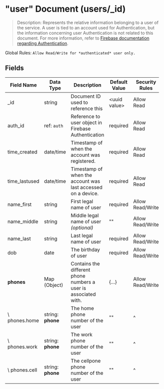 # "user" Document (users/_id)

> Description: Represents the relative information belonging to a user of the service. A user is tied to an account used for Authentication, but the information concerning user Authentication is not related to this document. For more information, refer to [Firebase documentation regarding Authentication](https://firebase.google.com/docs/auth).

Global Rules: ```Allow Read/Write for *authenticated* user only.```

## Fields

|Field Name |Data Type |Description | Default Value |Security Rules |
--- | --- | --- | --- | ---
|_id|string|Document ID used to reference this|\<uuid value\>|Allow Read|
|auth_id|ref: ```auth```|Reference to user object in Firebase Authentication|required|Allow Read|
|time_created|date/time|Timestamp of when the account was registered.|required|Allow Read|
|time_lastused|date/time|Timestamp of when the account was last accessed on a device.|required|Allow Read|
|name_first|string|First legal name of user|required|Allow Read/Write|
|name_middle|string|Middle legal name of user *(optional)*|""|Allow Read/Write|
|name_last|string|Last legal name of user|required|Allow Read/Write|
|dob|date|The birthday of user|required|Allow Read/Write|
|**phones**|Map (Object)|Contains the different phone numbers a user is associated with.|{...}|Allow Read/Write|
|\\ phones.home|string: **phone**|The home phone number of the user|""|^|
|\\ phones.work|string: **phone**|The work phone number of the user|""|^|
|\\ phones.cell|string: **phone**|The cellpone phone number of the user|""|^|
